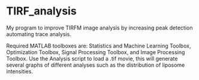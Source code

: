 # TIRF_analysis
My program to improve TIRFM image analysis by increasing peak detection automating trace analysis.

Required MATLAB toolboxes are: Statistics and Machine Learning Toolbox, Optimization Toolbox, Signal Processing Toolbox, and Image Processing Toolbox.
Use the Analysis script to load a .tif movie, this will generate several graphs of different analyses such as the distribution of liposome intensities.
